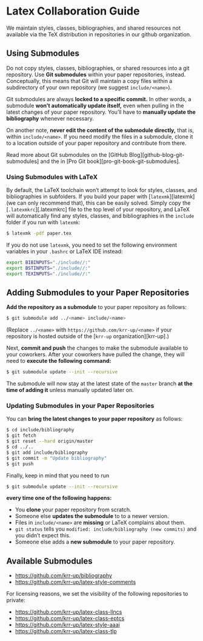 # Latex Collaboration Guide

We maintain styles, classes, bibliographies, and shared resources not available via the TeX distribution in repositories in our github organization.

## Using Submodules

Do not copy styles, classes, bibliographies, or shared resources into a git repository.
Use **Git submodules** within your paper repositories, instead.
Conceptually, this means that Git will maintain a copy files within a subdirectory of your own repository (we suggest `include/<name>`).

Git submodules are always **locked to a specific commit.**
In other words, a submodule **won’t automatically update itself,** even when pulling in the latest changes of your paper repository.
You’ll have to **manually update the bibliography** whenever necessary.

On another note, **never edit the content of the submodule directly,** that is, within `include/<name>`.
If you need modify the files in a submodule, clone it to a location outside of your paper repository and contribute from there.

Read more about Git submodules on the [GitHub Blog][github-blog-git-submodules] and the in [Pro Git book][pro-git-book-git-submodules].

### Using Submodules with LaTeX

By default, the LaTeX toolchain won’t attempt to look for styles, classes, and bibliographies in subfolders.
If you build your paper with [`latexmk`][latexmk] (we can only recommend that), this can be easily solved.
Simply copy the [`.latexmkrc`][.latexmkrc] file to the top level of your repository,
and LaTeX will automatically find any styles, classes, and bibliographies in the `include` folder if you run with `latexmk`:
```sh
$ latexmk -pdf paper.tex
```

If you do not use `latexmk`, you need to set the following environment variables in your `.bashrc` or LaTeX IDE instead:
```sh
export BIBINPUTS="./include//:"
export BSTINPUTS="./include//:"
export TEXINPUTS="./include//:"
```

## Adding Submodules to your Paper Repositories

**Add the repository as a submodule** to your paper repository as follows:
```sh
$ git submodule add ../<name> include/<name>
```
(Replace `../<name>` with `https://github.com/krr-up/<name>` if your repository is hosted outside of the [`krr-up` organization][krr-up].)

Next, **commit and push** the changes to make the submodule available to your coworkers.
After your coworkers have pulled the change, they will need to **execute the following command:**
```sh
$ git submodule update --init --recursive
```

The submodule will now stay at the latest state of the `master` branch **at the time of adding it** unless manually updated later on.

### Updating Submodules in your Paper Repositories

You can **bring the latest changes to your paper repository** as follows:

```sh
$ cd include/bibliography
$ git fetch
$ git reset --hard origin/master
$ cd ../..
$ git add include/bibliography
$ git commit -m "Update bibliography"
$ git push
```

Finally, keep in mind that you need to run
```sh
$ git submodule update --init --recursive
```
**every time one of the following happens:**
- You **clone** your paper repository from scratch.
- Someone else **updates the submodule** to to a newer version.
- Files in `include/<name>` are **missing** or LaTeX complains about them.
- `git status` tells you `modified: include/bibliography (new commits)` and you didn’t expect this.
- Someone else adds a **new submodule** to your paper repository.

## Available Submodules

- https://github.com/krr-up/bibliography
- https://github.com/krr-up/latex-style-comments

For licensing reasons, we set the visibility of the following repositories to private:
- https://github.com/krr-up/latex-class-llncs
- https://github.com/krr-up/latex-class-eptcs
- https://github.com/krr-up/latex-style-aaai
- https://github.com/krr-up/latex-class-tlp

